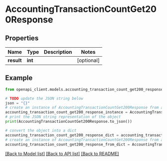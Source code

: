 # AccountingTransactionCountGet200Response


## Properties

Name | Type | Description | Notes
------------ | ------------- | ------------- | -------------
**result** | **int** |  | [optional] 

## Example

```python
from openapi_client.models.accounting_transaction_count_get200_response import AccountingTransactionCountGet200Response

# TODO update the JSON string below
json = "{}"
# create an instance of AccountingTransactionCountGet200Response from a JSON string
accounting_transaction_count_get200_response_instance = AccountingTransactionCountGet200Response.from_json(json)
# print the JSON string representation of the object
print(AccountingTransactionCountGet200Response.to_json())

# convert the object into a dict
accounting_transaction_count_get200_response_dict = accounting_transaction_count_get200_response_instance.to_dict()
# create an instance of AccountingTransactionCountGet200Response from a dict
accounting_transaction_count_get200_response_from_dict = AccountingTransactionCountGet200Response.from_dict(accounting_transaction_count_get200_response_dict)
```
[[Back to Model list]](../README.md#documentation-for-models) [[Back to API list]](../README.md#documentation-for-api-endpoints) [[Back to README]](../README.md)


